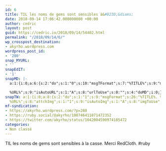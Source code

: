 ```yaml
---
id: 6
title: TIL les noms de gems sont sensibles à&#8230;&diams;
date: 2018-09-14 17:06:42.000000000 +00:00
author: cedric
layout: post
guid: https://cedric.io/2018/09/14/54402.html
permalink: "/2018/09/14/6/"
wp_crosspost_destination:
- akyrho.wordpress.com
wordpress_post_id:
- '280'
snap_MYURL:
- ''
snapEdIT:
- '1'
snapMD: |-
  a:1:{i:0;a:6:{s:2:"do";s:1:"0";s:10:"msgTFormat";s:7:"%TITLE%";s:9:"msgFormat";s:19:"%FULLTEXT%

  %URL%";s:9:"isAutoURL";s:1:"A";s:8:"urlToUse";s:0:"";s:4:"doMD";i:0;}}"
snapTW: a:1:{i:0;a:8:{s:2:"do";s:1:"1";s:9:"msgFormat";s:26:"%TITLE%. %EXCERPT% -
  %URL%";s:8:"attchImg";s:1:"1";s:9:"isAutoImg";s:1:"A";s:8:"imgToUse";s:0:"";s:9:"isAutoURL";s:1:"A";s:8:"urlToUse";s:0:"";s:4:"doTW";i:0;}}
mf-syndication:
- https://akyrho.wordpress.com/?p=280
- https://ruby.social/@akyrho/100746411071472352
- https://twitter.com/akyrho/status/1042004590974185472
categories:
- Non classé
---
```

TIL les noms de gems sont sensibles à la casse. Merci RedCloth. #ruby